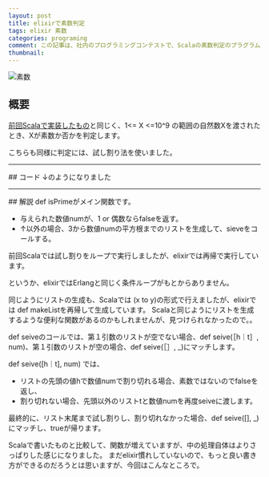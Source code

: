 ```yaml
---
layout: post
title: elixirで素数判定
tags: elixir 素数
categories: programing
comment: この記事は、社内のプログラミングコンテストで、Scalaの素数判定のプラグラムを書いたついでにelixirで同じプログラムを書いた時のメモ書きです。
thumbnail: 
---
```


![素数](http://kajipon.sakura.ne.jp/art/j-olym45.jpg)

## 概要
[前回Scalaで実装したもの](/programing/2013/10/09/scala-prime-number/)と同じく、1<= X <=10^9 の範囲の自然数Xを渡されたとき、Xが素数か否かを判定します。

こちらも同様に判定には、試し割り法を使いました。

<hr/>
## コード
↓のようになりました

<script src="https://gist.github.com/modalsoul/6970624.js">
</script>

<hr/>
## 解説
def isPrimeがメイン関数です。

* 与えられた数値numが、1 or 偶数ならfalseを返す。
* ↑以外の場合、3から数値numの平方根までのリストを生成して、sieveをコールする。


前回Scalaでは試し割りをループで実行しましたが、elixirでは再帰で実行しています。

というか、elixirではErlangと同じく条件ループがもとからありません。

同じようにリストの生成も、Scalaでは (x to y)の形式で行えましたが、elixirでは def makeListを再帰して生成しています。
Scalaと同じようにリストを生成するような便利な関数があるのかもしれませんが、見つけられなかったので。。


def seiveのコールでは、第１引数のリストが空でない場合、def seive(［h｜t］, num)、第１引数のリストが空の場合、def seive(［］, _)にマッチします。

def seive([h｜t], num) では、

* リストの先頭の値hで数値numで割り切れる場合、素数ではないのでfalseを返し、
* 割り切れない場合、先頭以外のリストtと数値numを再度seiveに渡します。

最終的に、リスト末尾まで試し割りし、割り切れなかった場合、def seive([], _)にマッチし、trueが帰ります。


Scalaで書いたものと比較して、関数が増えていますが、中の処理自体はよりさっぱりした感じになりました。
まだelixir慣れしていないので、もっと良い書き方ができるのだろうとは思いますが、今回はこんなところで。
